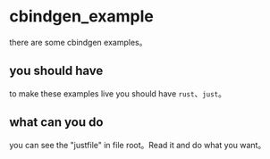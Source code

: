 # cbindgen_example
there are some cbindgen examples。

## you should have
to make these examples live you should have `rust`、`just`。

## what can you do
you can see the "justfile" in file root。Read it and do what you want。